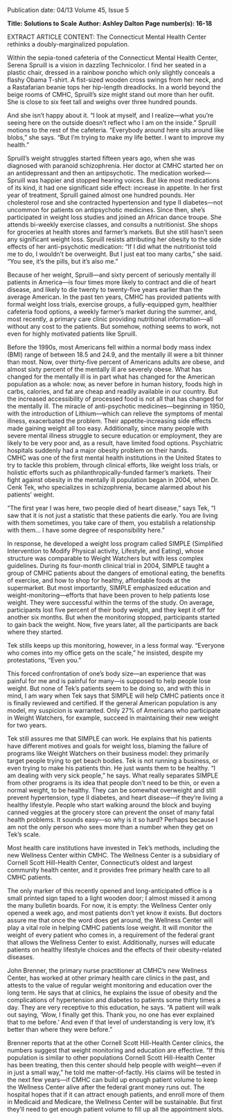 Publication date: 04/13
Volume 45, Issue 5

**Title: Solutions to Scale**
**Author: Ashley Dalton**
**Page number(s): 16-18**

EXTRACT ARTICLE CONTENT:
The Connecticut Mental Health Center rethinks a doubly-marginalized population.


Within the sepia-toned cafeteria of the Connecticut Mental Health Center, Serena Spruill is a vision in dazzling Technicolor. I find her seated in a plastic chair, dressed in a rainbow poncho which only slightly conceals a flashy Obama T-shirt. A fist-sized wooden cross swings from her neck, and a Rastafarian beanie tops her hip-length dreadlocks. In a world beyond the beige rooms of CMHC, Spruill’s size might stand out more than her oufit. She is close to six feet tall and weighs over three hundred pounds.

And she isn’t happy about it. 
“I look at myself, and I realize—what you’re seeing here on the outside doesn’t reflect who I am on the inside.” Spruill motions to the rest of the cafeteria. “Everybody around here sits around like blobs,” she says. “But I’m trying to make my life better. I want to improve my health.”

Spruill’s weight struggles started fifteen years ago, when she was diagnosed with paranoid schizophrenia. Her doctor at CMHC started her on an antidepressant and then an antipsychotic. The medication worked—Spruill was happier and stopped hearing voices. But like most medications of its kind, it had one significant side effect: increase in appetite. In her first year of treatment, Spruill gained almost one hundred pounds. Her cholesterol rose and she contracted hypertension and type II diabetes—not uncommon for patients on antipsychotic medicines. Since then, she’s participated in weight loss studies and joined an African dance troupe. She attends bi-weekly exercise classes, and consults a nutritionist. She shops for groceries at health stores and farmer’s markets. But she still hasn’t seen any significant weight loss. 
Spruill resists attributing her obesity to the side effects of her anti-psychotic medication: “If I did what the nutritionist told me to do, I wouldn’t be overweight. But I just eat too many carbs,” she said. “You see, it’s the pills, but it’s also me.”

Because of her weight, Spruill—and sixty percent of seriously mentally ill patients in America—is four times more likely to contract and die of heart disease, and likely to die twenty to twenty-five years earlier than the average American. In the past ten years, CMHC has provided patients with formal weight loss trials, exercise groups, a fully-equipped gym, healthier cafeteria food options, a weekly farmer’s market during the summer, and, most recently, a primary care clinic providing nutritional information—all without any cost to the patients. But somehow, nothing seems to work, not even for highly motivated patients like Spruill.


Before the 1990s, most Americans fell within a normal body mass index (BMI) range of between 18.5 and 24.9, and the mentally ill were a bit thinner than most. Now, over thirty-five percent of Americans adults are obese, and almost sixty percent of the mentally ill are severely obese. What has changed for the mentally ill is in part what has changed for the American population as a whole: now, as never before in human history, foods high in carbs, calories, and fat are cheap and readily available in our country. But the increased accessibility of processed food is not all that has changed for the mentally ill. 
The miracle of anti-psychotic medicines—beginning in 1950, with the introduction of Lithium—which can relieve the symptoms of mental illness, exacerbated the problem. Their appetite-increasing side effects made gaining weight all too easy. Additionally, since many people with severe mental illness struggle to secure education or employment, they are likely to be very poor and, as a result, have limited food options. Psychiatric hospitals suddenly had a major obesity problem on their hands.	
CMHC was one of the first mental health institutions in the United States to try to tackle this problem, through clinical efforts, like weight loss trials, or holistic efforts such as philanthropically-funded farmer’s markets. Their fight against obesity in the mentally ill population began in 2004, when Dr. Cenk Tek, who specializes in schizophrenia, became alarmed about his patients’ weight.

“The first year I was here, two people died of heart disease,” says Tek, “I saw that it is not just a statistic that these patients die early. You are living with them sometimes, you take care of them, you establish a relationship with them… I have some degree of responsibility here.” 	

In response, he developed a weight loss program called SIMPLE (Simplified Intervention to Modify Physical activity, Lifestyle, and Eating), whose structure was comparable to Weight Watchers but with less complex guidelines. During its four-month clinical trial in 2004, SIMPLE taught a group of CMHC patients about the dangers of emotional eating, the benefits of exercise, and how to shop for healthy, affordable foods at the supermarket. But most importantly, SIMPLE emphasized education and weight-monitoring—efforts that have been proven to help patients lose weight. 
They were successful within the terms of the study. On average, participants lost five percent of their body weight, and they kept it off for another six months. But when the monitoring stopped, participants started to gain back the weight. Now, five years later, all the participants are back where they started.

Tek stills keeps up this monitoring, however, in a less formal way. “Everyone who comes into my office gets on the scale,” he insisted, despite my protestations, “Even you.”

This forced confrontation of one’s body size—an experience that was painful for me and is painful for many—is supposed to help people lose weight. But none of Tek’s patients seem to be doing so, and with this in mind, I am wary when Tek says that  SIMPLE will help CMHC patients once it is finally reviewed and certified. If the general American population is any model, my suspicion is warranted. Only 27% of Americans who participate in Weight Watchers, for example, succeed in maintaining their new weight for two years.

Tek still assures me that SIMPLE can work. He explains that his patients have different motives and goals for weight loss, blaming the failure of programs like Weight Watchers on their business model: they primarily target people trying to get beach bodies. Tek is not running a business, or even trying to make his patients thin. He just wants them to be healthy. “I am dealing with very sick people,” he says. 
What really separates SIMPLE from other programs is its idea that people don’t need to be thin, or even a normal weight, to be healthy. They can be somewhat overweight and still prevent hypertension, type II diabetes, and heart disease—if they’re living a healthy lifestyle. People who start walking around the block and buying canned veggies at the grocery store can prevent the onset of many fatal health problems. 
It sounds easy—so why is it so hard? Perhaps because I am not the only person who sees more than a number when they get on Tek’s scale.


Most health care institutions have invested in Tek’s methods, including the new Wellness Center within CMHC. The Wellness Center is a subsidiary of Cornell Scott Hill-Health Center, Connecticut’s oldest and largest community health center, and it provides free primary health care to all CMHC patients.

The only marker of this recently opened and long-anticipated office is a small printed sign taped to a light wooden door; I almost missed it among the many bulletin boards. For now, it is empty: the Wellness Center only opened a week ago, and most patients don’t yet know it exists. But doctors assure me that once the word does get around, the Wellness Center will play a vital role in helping CMHC patients lose weight. It will monitor the weight of every patient who comes in, a requirement of the federal grant that allows the Wellness Center to exist. Additionally, nurses will educate patients on healthy lifestyle choices and the effects of their obesity-related diseases.

John Brenner, the primary nurse practitioner at CMHC’s new Wellness Center, has worked at other primary health care clinics in the past, and attests to the value of regular weight monitoring and education over the long term. He says that at clinics, he explains the issue of obesity and the complications of hypertension and diabetes to patients some thirty times a day. They are very receptive to this education, he says. “A patient will walk out saying, ‘Wow, I finally get this. Thank you, no one has ever explained that to me before.’ And even if that level of understanding is very low, it’s better than where they were before.”  

Brenner reports that at the other Cornell Scott Hill-Health Center clinics, the numbers suggest that weight monitoring and education are effective. “If this population is similar to other populations Cornell Scott Hill-Health Center has been treating, then this center should help people with weight—even if in just a small way,” he told me matter-of-factly. 
His claims will be tested in the next few years—if CMHC can build up enough patient volume to keep the Wellness Center alive after the federal grant money runs out. The hospital hopes that if it can attract enough patients, and enroll more of them in Medicaid and Medicare, the Wellness Center will be sustainable. But first they’ll need to get enough patient volume to fill up all the appointment slots.